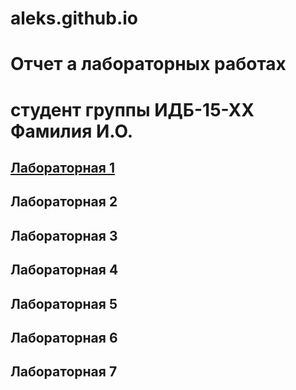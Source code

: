 # aleks.github.io


# Отчет а лабораторных работах
# студент группы ИДБ-15-ХХ Фамилия И.О.

## [Лабораторная 1](http://127.0.0.1:53271/)

## Лабораторная 2 

## Лабораторная 3

## Лабораторная 4

## Лабораторная 5

## Лабораторная 6

## Лабораторная 7
